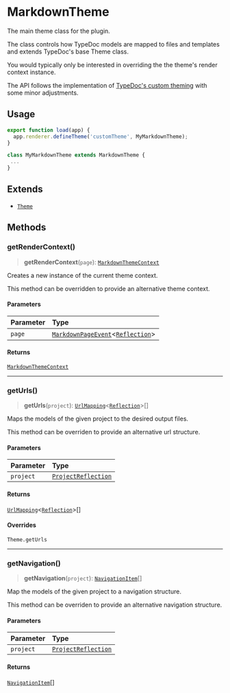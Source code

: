 # MarkdownTheme

The main theme class for the plugin.

The class controls how TypeDoc models are mapped to files and templates and extends TypeDoc's base Theme class.

You would typically only be interested in overriding the the theme's render context instance.

The API follows the implementation of [TypeDoc's custom theming](https://github.com/TypeStrong/typedoc/blob/master/internal-docs/custom-themes.md) with some minor adjustments.

## Usage

```ts
export function load(app) {
  app.renderer.defineTheme('customTheme', MyMarkdownTheme);
}

class MyMarkdownTheme extends MarkdownTheme {
 ...
}
```

## Extends

- [`Theme`](https://typedoc.org/api/classes/Theme.html)

## Methods

### getRenderContext()

> **getRenderContext**(`page`): [`MarkdownThemeContext`](/api-docs/Class.MarkdownThemeContext.md)

Creates a new instance of the current theme context.

This method can be overridden to provide an alternative theme context.

#### Parameters

| Parameter | Type |
| :------ | :------ |
| `page` | [`MarkdownPageEvent`](/api-docs/Class.MarkdownPageEvent.md)\<[`Reflection`](https://typedoc.org/api/classes/Models.Reflection.html)\> |

#### Returns

[`MarkdownThemeContext`](/api-docs/Class.MarkdownThemeContext.md)

***

### getUrls()

> **getUrls**(`project`): [`UrlMapping`](/api-docs/Interface.UrlMapping.md)\<[`Reflection`](https://typedoc.org/api/classes/Models.Reflection.html)\>[]

Maps the models of the given project to the desired output files.

This method can be overriden to provide an alternative url structure.

#### Parameters

| Parameter | Type |
| :------ | :------ |
| `project` | [`ProjectReflection`](https://typedoc.org/api/classes/Models.ProjectReflection.html) |

#### Returns

[`UrlMapping`](/api-docs/Interface.UrlMapping.md)\<[`Reflection`](https://typedoc.org/api/classes/Models.Reflection.html)\>[]

#### Overrides

`Theme.getUrls`

***

### getNavigation()

> **getNavigation**(`project`): [`NavigationItem`](/api-docs/Interface.NavigationItem.md)[]

Map the models of the given project to a navigation structure.

This method can be overriden to provide an alternative navigation structure.

#### Parameters

| Parameter | Type |
| :------ | :------ |
| `project` | [`ProjectReflection`](https://typedoc.org/api/classes/Models.ProjectReflection.html) |

#### Returns

[`NavigationItem`](/api-docs/Interface.NavigationItem.md)[]
